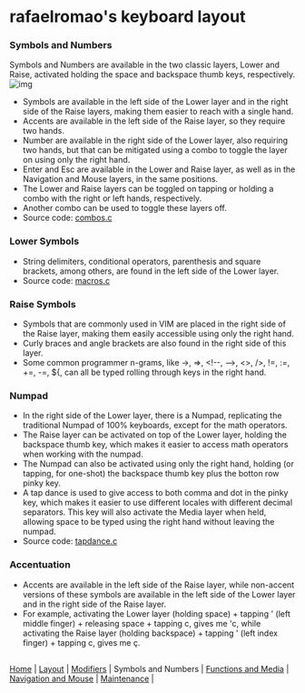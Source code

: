 # rafaelromao's keyboard layout

### Symbols and Numbers
Symbols and Numbers are available in the two classic layers, Lower and Raise, activated holding the space and backspace thumb keys, respectively.
![img](https://i.imgur.com/V4FZOqs.png)
- Symbols are available in the left side of the Lower layer and in the right side of the Raise layers, making them easier to reach with a single hand.
- Accents are available in the left side of the Raise layer, so they require two hands.
- Number are available in the right side of the Lower layer, also requiring two hands, but that can be mitigated using a combo to toggle the layer on using only the right hand.
- Enter and Esc are available in the Lower and Raise layer, as well as in the Navigation and Mouse layers, in the same positions.
- The Lower and Raise layers can be toggled on tapping or holding a combo with the right or left hands, respectively.
- Another combo can be used to toggle these layers off.
- Source code: [combos.c](../features/combos.c)

### Lower Symbols
- String delimiters, conditional operators, parenthesis and square brackets, among others, are found in the left side of the Lower layer.
- Source code: [macros.c](../features/macros.c)

### Raise Symbols
- Symbols that are commonly used in VIM are placed in the right side of the Raise layer, making them easily accessible using only the right hand.
- Curly braces and angle brackets are also found in the right side of this layer.
- Some common programmer n-grams, like ->, =>, \<!--, -->, <>, />, !=, :=, +=, -=, ${, can all be typed rolling through keys in the right hand.

### Numpad
- In the right side of the Lower layer, there is a Numpad, replicating the traditional Numpad of 100% keyboards, except for the math operators.
- The Raise layer can be activated on top of the Lower layer, holding the backspace thumb key, which makes it easier to access math operators when working with the numpad.
- The Numpad can also be activated using only the right hand, holding (or tapping, for one-shot) the backspace thumb key plus the botton row pinky key.
- A tap dance is used to give access to both comma and dot in the pinky key, which makes it easier to use different locales with different decimal separators. This key will also activate the Media layer when held, allowing space to be typed using the right hand without leaving the numpad.
- Source code: [tapdance.c](../features/tapdance.c)

### Accentuation
- Accents are available in the left side of the Raise layer, while non-accent versions of these symbols are available in the left side of the Lower layer and in the right side of the Raise layer.
- For example, activating the Lower layer (holding space) + tapping ' (left middle finger) + releasing space + tapping c, gives me 'c, while activating the Raise layer (holding backspace) + tapping ' (left index finger) + tapping c, gives me ç.


##
[Home](../readme.md) | 
[Layout](layout.md) |
[Modifiers](modifiers.md) |
Symbols and Numbers |
[Functions and Media](functions.md) | 
[Navigation and Mouse](navigation.md) |
[Maintenance](maintenance.md) |
